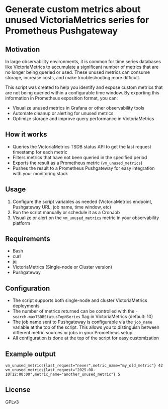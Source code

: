 # Generate custom metrics about unused VictoriaMetrics series for Prometheus Pushgateway

## Motivation

In large observability environments, it is common for time series databases like VictoriaMetrics to accumulate a significant number of metrics that are no longer being queried or used. These unused metrics can consume storage, increase costs, and make troubleshooting more difficult.

This script was created to help you identify and expose custom metrics that are not being queried within a configurable time window. By exporting this information in Prometheus exposition format, you can:

- Visualize unused metrics in Grafana or other observability tools
- Automate cleanup or alerting for unused metrics
- Optimize storage and improve query performance in VictoriaMetrics

## How it works

- Queries the VictoriaMetrics TSDB status API to get the last request timestamp for each metric
- Filters metrics that have not been queried in the specified period
- Exports the result as a Prometheus metric (`vm_unused_metrics`)
- Pushes the result to a Prometheus Pushgateway for easy integration with your monitoring stack

## Usage

1. Configure the script variables as needed (VictoriaMetrics endpoint, Pushgateway URL, job name, time window, etc)
2. Run the script manually or schedule it as a CronJob
3. Visualize or alert on the `vm_unused_metrics` metric in your observability platform

## Requirements

- Bash
- curl
- jq
- VictoriaMetrics (Single-node or Cluster version)
- Pushgateway

## Configuration

- The script supports both single-node and cluster VictoriaMetrics deployments
- The number of metrics returned can be controlled with the `-search.maxTSDBStatusTopNSeries` flag in VictoriaMetrics (default: 10)
- The job name sent to Pushgateway is configurable via the `job_name` variable at the top of the script. This allows you to distinguish between different metric sources or jobs in your Prometheus setup.
- All configuration is done at the top of the script for easy customization

## Example output

```
vm_unused_metrics{last_request="never",metric_name="my_old_metric"} 42
vm_unused_metrics{last_request="2025-08-10T12:00:00",metric_name="another_unused_metric"} 5
```

## License

GPLv3
